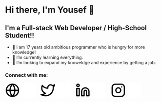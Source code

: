 # Hi there, I'm Yousef 👋 


## I'm a Full-stack Web Developer / High-School Student!!

- 🔭 I am 17 years old ambitious programmer who is hungry for more knowledge!
- 🌱 I’m currently learning everything.
- 👯 I’m looking to expand my knoweldge and experience by getting a job.
### Connect with me:

[![website](./img/globe-light.svg)](https://usefsite.herokuapp.com#gh-light-mode-only)
[![website](./img/globe-dark.svg)](https://usefsite.herokuapp.com#gh-dark-mode-only)
&nbsp;&nbsp;
[![website](./img/twitter-light.svg)](https://twitter.com/Jo17585724#gh-light-mode-only)
[![website](./img/twitter-dark.svg)](https://twitter.com/Jo17585724#gh-dark-mode-only)
&nbsp;&nbsp;
[![website](./img/linkedin-light.svg)](https://linkedin.com/in/usefmedhat64#gh-light-mode-only)
[![website](./img/linkedin-dark.svg)](https://linkedin.com/in/usefmedhat64#gh-dark-mode-only)
&nbsp;&nbsp;
[![website](./img/instagram-light.svg)](https://instagram.com/shab_2adeem#gh-light-mode-only)
[![website](./img/instagram-dark.svg)](https://instagram.com/shab_2adeem#gh-dark-mode-only)




[website]: https://usefsite.herokuapp.com
[twitter]: https://twitter.com/Jo17585724
[instagram]: https://instagram.com/shab_2adeem
[linkedin]: https://linkedin.com/in/usefmedhat64